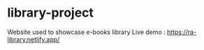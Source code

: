 # library-project

Website used to showcase e-books  library
Live demo : https://ra-library.netlify.app/

